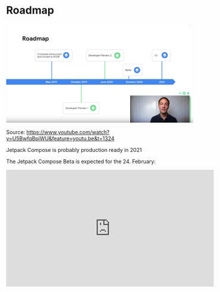 # Roadmap

<p align="left">
  <img src ="../../images/general/Roadmap.png"   />
</p>

Source: https://www.youtube.com/watch?v=U5BwfqBpiWU&feature=youtu.be&t=1324

Jetpack Compose is probably production ready in 2021

The Jetpack Compose Beta is expected for the 24. February:

<iframe width="560" height="315" src="https://www.youtube.com/embed/7T5CY4uz9bY" frameborder="0" allow="accelerometer; autoplay; encrypted-media; gyroscope; picture-in-picture" allowfullscreen></iframe>

